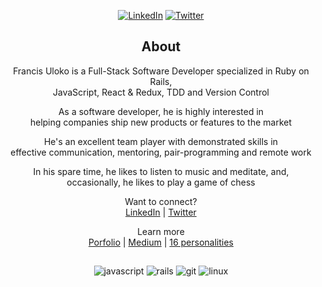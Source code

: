 <p align="center">
   <a href="https://www.linkedin.com/in/francisuloko/" target="_blank"><img src="https://img.shields.io/badge/LinkedIn-%230077B5.svg?&style=for-the-badge&logo=linkedin&logoColor=white" alt="LinkedIn"></a>
  <a href="https://twitter.com/francisuloko" target="_blank"><img src="https://img.shields.io/badge/Twitter-1DA1F2.svg?&style=for-the-badge&logo=twitter&logoColor=white" alt="Twitter"></a>
</p>

<h2 align="center">About</h2>

<p align="center">
  Francis Uloko is a Full-Stack Software Developer specialized in Ruby on Rails, <br/>
  JavaScript, React & Redux, TDD and Version Control
</p>
<p align="center">
  As a software developer, he is highly interested in<br/>
  helping companies ship new products or features to the market
</p>
<p align="center">
  He's an excellent team player with demonstrated skills in<br/>
  effective communication, mentoring, pair-programming and remote work
</p>
<p align="center">
  In his spare time, he likes to listen to music and meditate, and, <br/>
  occasionally, he likes to play a game of chess 
</p>
<p align="center">
  Want to connect? <br/>
  <a href="https://www.linkedin.com/in/francisuloko/" target="_blank">LinkedIn</a> |
  <a href="https://twitter.com/francisuloko" target="_blank">Twitter</a>
</p>

<p align="center">Learn more <br/>
  <a href="https://francisuloko.github.io/my-portfolio/">Porfolio</a> |
  <a href="https://francisuloko.medium.com/">Medium</a> |
  <a href="https://www.16personalities.com/infp-personality">16 personalities</a>
</p>
<h2></h2>
<p align="center">
   <img src="https://img.shields.io/badge/JavaScript-20232A?style=for-the-badge&logo=javascript&logoColor=white" alt="javascript">
   <img src="https://img.shields.io/badge/Rails-20232A?style=for-the-badge&logo=ruby-on-rails&logoColor=white" alt="rails">
   <img src="https://img.shields.io/badge/Git-20232A?style=for-the-badge&logo=git&logoColor=white" alt="git">
   <img src="https://img.shields.io/badge/Linux-20232A?style=for-the-badge&logo=linux&logoColor=white" alt="linux">
</p>
